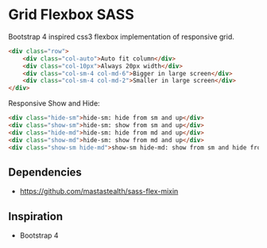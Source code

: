 # Grid Flexbox SASS

Bootstrap 4 inspired css3 flexbox implementation of responsive grid.

```html
<div class="row">
    <div class="col-auto">Auto fit column</div>
    <div class="col-10px">Always 20px width</div>
    <div class="col-sm-4 col-md-6">Bigger in large screen</div>
    <div class="col-sm-4 col-md-2">Smaller in large screen</div>
</div>
```

Responsive Show and Hide:

```html
<div class="hide-sm">hide-sm: hide from sm and up</div>
<div class="show-sm">hide-sm: show from sm and up</div>
<div class="hide-md">hide-sm: hide from md and up</div>
<div class="show-md">hide-sm: show from md and up</div>
<div class="show-sm hide-md">show-sm hide-md: show from sm and hide from md and up</div>
```

## Dependencies

- https://github.com/mastastealth/sass-flex-mixin

## Inspiration

- Bootstrap 4